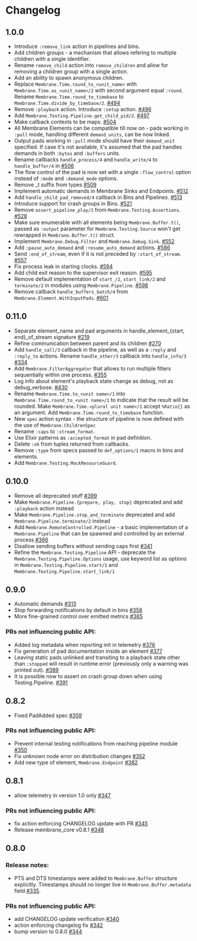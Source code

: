 # Changelog

## 1.0.0
 * Introduce `:remove_link` action in pipelines and bins.
 * Add children groups - a mechanism that allows refering to multiple children with a single identifier. 
 * Rename `remove_child` action into `remove_children` and allow for removing a children group with a single action.
 * Add an ability to spawn anonymous children.
 * Replace `Membrane.Time.round_to_<unit_name>` with `Membrane.Time.as_<unit_name>/2` with second argument equal `:round`. Rename `Membrane.Time.round_to_timebase` to `Membrane.Time.divide_by_timebase/2`. [#494](https://github.com/membraneframework/membrane_core/pull/494)
 * Remove `:playback` action. Introduce `:setup` action. [#496](https://github.com/membraneframework/membrane_core/pull/496)
 * Add `Membrane.Testing.Pipeline.get_child_pid/2`. [#497](https://github.com/membraneframework/membrane_core/pull/497)
 * Make callback contexts to be maps. [#504](https://github.com/membraneframework/membrane_core/pull/504)
 * All Membrane Elements can be compatible till now on - pads working in `:pull` mode, handling different `demand_units`, can be now linked.
 * Output pads working in `:pull` mode should have their `demand_unit` specified. If case it's not available, it's assumed that the pad handles demands in both `:bytes` and `:buffers` units.
 * Rename callbacks `handle_process/4` and `handle_write/4` to `handle_buffer/4` in [#506](https://github.com/membraneframework/membrane_core/pull/506)
 * The flow control of the pad is now set with a single `:flow_control` option instead of `:mode` and `:demand_mode` options.
 * Remove _t suffix from types [#509](https://github.com/membraneframework/membrane_core/pull/509)
 * Implement automatic demands in Membrane Sinks and Endpoints. [#512](https://github.com/membraneframework/membrane_core/pull/512)
 * Add `handle_child_pad_removed/4` callback in Bins and Pipelines. [#513](https://github.com/membraneframework/membrane_core/pull/513)
 * Introduce support for crash groups in Bins. [#521](https://github.com/membraneframework/membrane_core/pull/521)
 * Remove `assert_pipeline_play/2` from `Membrane.Testing.Assertions`. [#528](https://github.com/membraneframework/membrane_core/pull/528)
 * Make sure enumerable with all elements being `Membrane.Buffer.t()`, passed as `:output` parameter for `Membrane.Testing.Source` won't get rewrapped in `Membrane.Buffer.t()` struct.
 * Implement `Membrane.Debug.Filter` and `Membrane.Debug.Sink`. [#552](https://github.com/membraneframework/membrane_core/pull/552)
 * Add `:pause_auto_demand` and `:resume_auto_demand` actions. [#586](https://github.com/membraneframework/membrane_core/pull/586)
 * Send `:end_of_stream`, even if it is not preceded by `:start_of_stream`. [#557](https://github.com/membraneframework/membrane_core/pull/577)
 * Fix process leak in starting clocks. [#594](https://github.com/membraneframework/membrane_core/pull/594)
 * Add child exit reason to the supervisor exit reason. [#595](https://github.com/membraneframework/membrane_core/pull/595)
 * Remove default implementation of `start_/2`, `start_link/2` and `terminate/2` in modules using `Membrane.Pipeline`. [#598](https://github.com/membraneframework/membrane_core/pull/598) 
 * Remove callback `handle_buffers_batch/4` from `Membrane.Element.WithInputPads`. [#601](https://github.com/membraneframework/membrane_core/pull/601)
 
## 0.11.0
 * Separate element_name and pad arguments in handle_element_{start, end}_of_stream signature [#219](https://github.com/membraneframework/membrane_core/issues/219)
 * Refine communication between parent and its children [#270](https://github.com/membraneframework/membrane_core/issues/270)
 * Add `handle_call/3` callback in the pipeline, as well as a `:reply` and `:reply_to` actions. Rename `handle_other/3` callback into `handle_info/3` [#334](https://github.com/membraneframework/membrane_core/issues/334)
 * Add `Membrane.FilterAggregator` that allows to run multiple filters sequentially within one process. [#355](https://github.com/membraneframework/membrane_core/pull/355)
 * Log info about element's playback state change as debug, not as debug_verbose. [#430](https://github.com/membraneframework/membrane_core/pull/430)
 * Rename `Membrane.Time.to_<unit name>/1` into `Membrane.Time.round_to_<unit name>/1` to indicate that the result will be rounded. Make `Membrane.Time.<plural unit name>/1` accept `%Ratio{}` as an argument. Add `Membrane.Time.round_to_timebase` function.
 * New `spec` action syntax - the structure of pipeline is now defined with the use of `Membrane.ChildrenSpec`
 * Rename `:caps` to `:stream_format`.
 * Use Elixir patterns as `:accepted_format` in pad definition.
 * Delete `:ok` from tuples returned from callbacks.
 * Remove `:type` from specs passed to `def_options/1` macro in bins and elements.
 * Add `Membrane.Testing.MockResourceGuard`.

## 0.10.0
 * Remove all deprecated stuff [#399](https://github.com/membraneframework/membrane_core/pull/399)
 * Make `Membrane.Pipeline.{prepare, play, stop}` deprecated and add `:playback` action instead
 * Make `Membrane.Pipeline.stop_and_terminate` deprecated and add `Membrane.Pipeline.terminate/2` instead
 * Add `Membrane.RemoteControlled.Pipeline` - a basic implementation of a `Membrane.Pipeline` that can be spawned and controlled by an external process [#366](https://github.com/membraneframework/membrane_core/pull/366)
 * Disallow sending buffers without sending caps first [#341](https://github.com/membraneframework/membrane_core/issues/341)
 * Refine the `Membrane.Testing.Pipeline` API - deprecate the `Membrane.Testing.Pipeline.Options` usage, use keyword list as options in `Membrane.Testing.Pipeline.start/1` and `Membrane.Testing.Pipeline.start_link/1`

## 0.9.0
 * Automatic demands [#313](https://github.com/membraneframework/membrane_core/pull/313)
 * Stop forwarding notifications by default in bins [#358](https://github.com/membraneframework/membrane_core/pull/358)
 * More fine-grained control over emitted metrics [#365](https://github.com/membraneframework/membrane_core/pull/365)

 ### PRs not influencing public API:
 * Added log metadata when reporting init in telemetry [#376](https://github.com/membraneframework/membrane_core/pull/376)
 * Fix generation of pad documentation inside an element [#377](https://github.com/membraneframework/membrane_core/pull/377)
 * Leaving static pads unlinked and transiting to a playback state other than `:stopped` will result
 in runtime error (previously only a warning was printed out). [#389](https://github.com/membraneframework/membrane_core/pull/389)
 * It is possible now to assert on crash group down when using Testing.Pipeline. [#391](https://github.com/membraneframework/membrane_core/pull/391)

## 0.8.2
 * Fixed PadAdded spec [#359](https://github.com/membraneframework/membrane_core/pull/359)
### PRs not influencing public API:
 * Prevent internal testing notifications from reaching pipeline module [#350](https://github.com/membraneframework/membrane_core/pull/350)
 * Fix unknown node error on distribution changes [#352](https://github.com/membraneframework/membrane_core/pull/352)
 * Add new type of element, `Membrane.Endpoint` [#382](https://github.com/membraneframework/membrane_core/pull/382)

## 0.8.1
 * allow telemetry in version 1.0 only [#347](https://github.com/membraneframework/membrane_core/pull/347)
### PRs not influencing public API:
 * fix action enforcing CHANGELOG update with PR [#345](https://github.com/membraneframework/membrane_core/pull/345)
 * Release membrane_core v0.8.1 [#348](https://github.com/membraneframework/membrane_core/pull/348)

## 0.8.0
### Release notes:
  * PTS and DTS timestamps were added to `Membrane.Buffer` structure explicitly. Timestamps should no longer live in `Membrane.Buffer.metadata` field [#335](https://github.com/membraneframework/membrane_core/pull/335).

### PRs not influencing public API:
  * add CHANGELOG update verification [#340](https://github.com/membraneframework/membrane_core/pull/340)
  * action enforcing changelog fix [#342](https://github.com/membraneframework/membrane_core/pull/342)
  * bump version to 0.8.0 [#344](https://github.com/membraneframework/membrane_core/pull/344)
